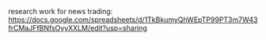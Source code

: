 research work for news trading: https://docs.google.com/spreadsheets/d/1TkBkumyQhWEpTP99PT3m7W43frCMaJFfBNfsOyyXXLM/edit?usp=sharing

